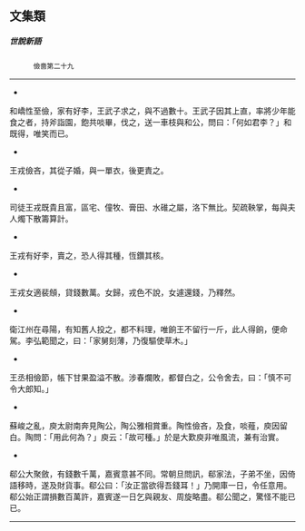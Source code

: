 

## 文集類

##### 世說新語
　　　`儉嗇第二十九`

* * *

*
和嶠性至儉，家有好李，王武子求之，與不過數十。王武子因其上直，率將少年能食之者，持斧詣園，飽共啖畢，伐之，送一車枝與和公，問曰：「何如君李？」和既得，唯笑而已。

*
王戎儉吝，其從子婚，與一單衣，後更責之。

*
司徒王戎既貴且富，區宅、僮牧、膏田、水碓之屬，洛下無比。契疏鞅掌，每與夫人燭下散籌算計。

*
王戎有好李，賣之，恐人得其種，恆鑽其核。

*
王戎女適裴頠，貸錢數萬。女歸，戎色不說，女遽還錢，乃釋然。

*
衛江州在尋陽，有知舊人投之，都不料理，唯餉王不留行一斤，此人得餉，便命駕。李弘範聞之，曰：「家舅刻薄，乃復驅使草木。」

*
王丞相儉節，帳下甘果盈溢不散。涉春爛敗，都督白之，公令舍去，曰：「慎不可令大郎知。」

*
蘇峻之亂，庾太尉南奔見陶公，陶公雅相賞重。陶性儉吝，及食，啖薤，庾因留白。陶問：「用此何為？」庾云：「故可種。」於是大歎庾非唯風流，兼有治實。

*
郗公大聚斂，有錢數千萬，嘉賓意甚不同。常朝旦問訊，郗家法，子弟不坐，因倚語移時，遂及財貨事。郗公曰：「汝正當欲得吾錢耳！」乃開庫一日，令任意用。郗公始正謂損數百萬許，嘉賓遂一日乞與親友、周旋略盡。郗公聞之，驚怪不能已已。

* * *

